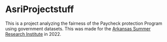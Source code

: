 # AsriProjectstuff
 
This is a project analyzing the fairness of the Paycheck protection Program using government datasets. This was made for the [Arkansas Summer Research Institute](https://www.arkansasedc.com/science-technology/division/data-analytics-that-are-robust-trusted-(dart)/arkansas-summer-research-institute) in 2022.

